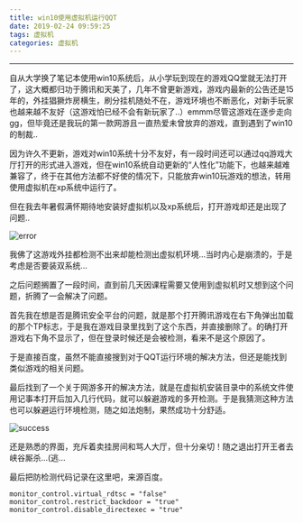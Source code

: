 ```yaml
---
title: win10使用虚拟机运行QQT
date: 2019-02-24 09:59:25
tags: 虚拟机
categories: 虚拟机
---
```

---
自从大学换了笔记本使用win10系统后，从小学玩到现在的游戏QQ堂就无法打开了，这大概都归功于腾讯和天美了，几年不曾更新游戏，游戏内最新的公告还是15年的，外挂猖獗炸房横生，刷分挂机随处不在，游戏环境也不断恶化，对新手玩家也越来越不友好（这游戏怕已经不会有新玩家了..）emmm尽管这游戏在逐步走向gg，但毕竟还是我玩的第一款网游且一直热爱未曾放弃的游戏，直到遇到了win10的制裁..
<!--more-->

因为许久不更新，游戏对win10系统十分不友好，有一段时间还可以通过qq游戏大厅打开的形式进入游戏，但在win10系统自动更新的“人性化”功能下，也越来越难兼容了，终于在其他方法都不好使的情况下，只能放弃win10玩游戏的想法，转用使用虚拟机在xp系统中运行了。

但在我去年暑假满怀期待地安装好虚拟机以及xp系统后，打开游戏却还是出现了问题..

![error](/win10使用虚拟机运行QQT/error.jpeg)

我佛了这游戏外挂都检测不出来却能检测出虚拟机环境...当时内心是崩溃的，于是考虑是否要装双系统...

之后问题搁置了一段时间，直到前几天因课程需要又使用到虚拟机时又想到这个问题，折腾了一会解决了问题。

首先我在想是否是腾讯安全平台的问题，就是那个打开腾讯游戏在右下角弹出加载的那个TP标志，于是我在游戏目录里找到了这个东西，并直接删除了。的确打开游戏右下角不显示了，但在登录时候还是会被检测，看来不是这个原因了。

于是直接百度，虽然不能直接搜到对于QQT运行环境的解决方法，但还是能找到类似游戏的相关问题。

最后找到了一个关于网游多开的解决方法，就是在虚拟机安装目录中的系统文件使用记事本打开后加入几行代码，就可以躲避游戏的多开检测。于是我猜测这种方法也可以躲避运行环境检测，随之如法炮制，果然成功十分舒适。

![success](/win10使用虚拟机运行QQT/success.png)

还是熟悉的界面，充斥着卖挂房间和骂人大厅，但十分亲切！随之退出打开王者去峡谷厮杀...(逃...

最后把防检测代码记录在这里吧，来源百度。

	monitor_control.virtual_rdtsc = "false"
	monitor_control.restrict_backdoor = "true"
	monitor_control.disable_directexec = "true"


